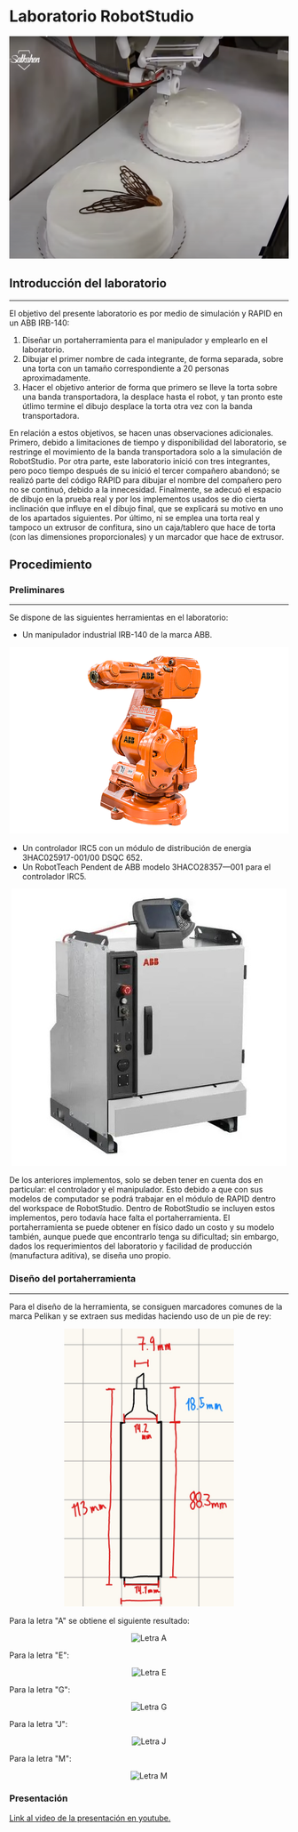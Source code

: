 # Laboratorio RobotStudio

<p align="center">
  <img src="picture/pastral.png" alt="Pastel ejemplo" height="400">
</p>

## Introducción del laboratorio
---

El objetivo del presente laboratorio es por medio de simulación y RAPID en un ABB IRB-140:
  1. Diseñar un portaherramienta para el manipulador y emplearlo en el laboratorio.
  2. Dibujar el primer nombre de cada integrante, de forma separada, sobre una torta con un tamaño correspondiente a 20 personas aproximadamente.
  3. Hacer el objetivo anterior de forma que primero se lleve la torta sobre una banda transportadora, la desplace hasta el robot, y tan pronto este útlimo termine el dibujo desplace la torta otra vez con la banda transportadora.

En relación a estos objetivos, se hacen unas observaciones adicionales. Primero, debido a limitaciones de tiempo y disponibilidad del laboratorio, se restringe el movimiento de la banda transportadora solo a la simulación de RobotStudio. Por otra parte, este laboratorio inició con tres integrantes, pero poco tiempo después de su inició el tercer compañero abandonó; se realizó parte del código RAPID para dibujar el nombre del compañero pero no se continuó, debido a la innecesidad. Finalmente, se adecuó el espacio de dibujo en la prueba real y por los implementos usados se dio cierta inclinación que influye en el dibujo final, que se explicará su motivo en uno de los apartados siguientes. Por último, ni se emplea una torta real y tampoco un extrusor de confitura, sino un caja/tablero que hace de torta (con las dimensiones proporcionales) y un marcador que hace de extrusor.

## Procedimiento

### Preliminares
---

Se dispone de las siguientes herramientas en el laboratorio:
  - Un manipulador industrial IRB-140 de la marca ABB.
<p align="center">
  <img src="picture/irb-140.png" alt="Manipulador">
</p>

  - Un controlador IRC5 con un módulo de distribución de energía 3HAC025917-001/00 DSQC 652.
  - Un RobotTeach Pendent de ABB modelo 3HACO28357—001 para el controlador IRC5.

<p align="center">
  <img src="picture/irc5.jpg" alt="Controlador y HMI">
</p>

De los anteriores implementos, solo se deben tener en cuenta dos en particular: el controlador y el manipulador. Esto debido a que con sus modelos de computador se podrá trabajar en el módulo de RAPID dentro del workspace de RobotStudio. Dentro de RobotStudio se incluyen estos implementos, pero todavía hace falta el portaherramienta. El portaherramienta se puede obtener en físico dado un costo y su modelo también, aunque puede que encontrarlo tenga su dificultad; sin embargo, dados los requerimientos del laboratorio y facilidad de producción (manufactura aditiva), se diseña uno propio.


### Diseño del portaherramienta
---

Para el diseño de la herramienta, se consiguen marcadores comunes de la marca Pelikan y se extraen sus medidas haciendo uso de un pie de rey:

<p align="center">
  <img src="picture/medidas_marcador.jpg" alt="Marcador" height="500">
</p>


Para la letra "A" se obtiene el siguiente resultado:

<p align="center">
  <img src="pictures/letra_a.png" alt="Letra A">
</p>

Para la letra "E":

<p align="center">
  <img src="pictures/letra_e.png" alt="Letra E">
</p>

Para la letra "G":

<p align="center">
  <img src="pictures/letra_g.png" alt="Letra G">
</p>

Para la letra "J":

<p align="center">
  <img src="pictures/letra_j.png" alt="Letra J">
</p>

Para la letra "M":

<p align="center">
  <img src="pictures/letra_m.png" alt="Letra M">
</p>


### Presentación

[Link al video de la presentación en youtube.](https://youtu.be/41Mnf04L6z8)
